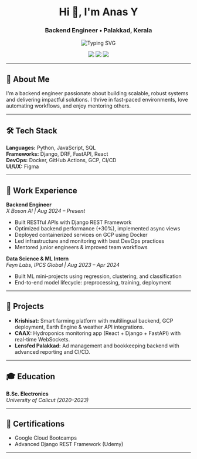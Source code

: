 <h1 align="center">Hi 👋, I'm Anas Y</h1>
<h3 align="center">Backend Engineer • Palakkad, Kerala</h3>

<p align="center">
  <img src="https://readme-typing-svg.demolab.com?font=Fira+Code&weight=600&pause=1000&color=1DC2FF&center=true&vCenter=true&width=435&lines=Backend+Engineer+%7C+Django+%7C+DRF+%7C+FastAPI+%7C+React;DevOps+Enthusiast+%7C+Docker+%7C+GCP+%7C+CI%2FCD;Mentor+%7C+Team+Player" alt="Typing SVG" />
</p>

<p align="center">
  <a href="https://linkedin.com/in/anasyounus"><img src="https://img.shields.io/badge/LinkedIn-blue?logo=linkedin&style=flat-square"></a>
  <a href="https://github.com/getwithanas"><img src="https://img.shields.io/badge/GitHub-black?logo=github&style=flat-square"></a>
  <a href="mailto:anasyounus36@gmail.com"><img src="https://img.shields.io/badge/Email-red?logo=gmail&style=flat-square"></a>
</p>

---

## 🚀 About Me

I'm a backend engineer passionate about building scalable, robust systems and delivering impactful solutions. I thrive in fast-paced environments, love automating workflows, and enjoy mentoring others.

---

## 🛠️ Tech Stack

**Languages:** Python, JavaScript, SQL  
**Frameworks:** Django, DRF, FastAPI, React  
**DevOps:** Docker, GitHub Actions, GCP, CI/CD  
**UI/UX:** Figma

---

## 💼 Work Experience

**Backend Engineer**  
_X Boson AI | Aug 2024 – Present_  
- Built RESTful APIs with Django REST Framework  
- Optimized backend performance (+30%), implemented async views  
- Deployed containerized services on GCP using Docker  
- Led infrastructure and monitoring with best DevOps practices  
- Mentored junior engineers & improved team workflows  

**Data Science & ML Intern**  
_Feyn Labs, IPCS Global | Aug 2023 – Apr 2024_  
- Built ML mini-projects using regression, clustering, and classification  
- End-to-end model lifecycle: preprocessing, training, deployment  

---

## 🌱 Projects

- **Krishisat:** Smart farming platform with multilingual backend, GCP deployment, Earth Engine & weather API integrations.
- **CAAX:** Hydroponics monitoring app (React + Django + FastAPI) with real-time WebSockets.
- **Lensfed Palakkad:** Ad management and bookkeeping backend with advanced reporting and CI/CD.

---

## 🎓 Education

**B.Sc. Electronics**  
_University of Calicut (2020–2023)_

---

## 🏅 Certifications

- Google Cloud Bootcamps  
- Advanced Django REST Framework (Udemy)  

---

<!--
**getwithanas/getwithanas** is a ✨ special ✨ repository because its `README.md` (this file) appears on your GitHub profile.
-->
